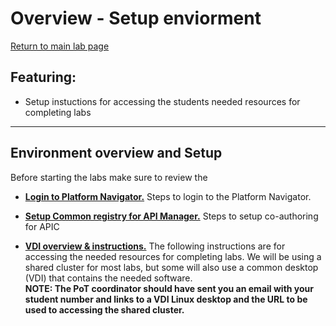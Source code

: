 # Overview - Setup enviorment
[Return to main lab page](../index.md)

## Featuring: 
- Setup instuctions for accessing the students needed resources for completing labs

[//]: # (This may be the most platform independent comment)
 
---
## Environment overview and Setup 
Before starting the labs make sure to review the 

* **[Login to Platform Navigator.](Login-pn/index.md)** Steps to login to the Platform Navigator.   

* **[Setup Common registry for API Manager.](Login-apic/index.md)** Steps to setup co-authoring for APIC 

* **[VDI overview & instructions.](VDI-overview/index.md)** The following instructions are for accessing the needed resources for completing labs.   We will be using a shared cluster for most labs, but some will also use a common desktop (VDI) that contains the needed software. <br>
**NOTE: The PoT coordinator should have sent you an email with your student number and links to a VDI Linux desktop and the URL to be used to accessing the shared cluster.**
<br><br>

[pic0]: images/image0.png
[pic1]: images/image1.png
[pic2]: images/image2.png
[pic3]: images/image3.png
[pic4]: images/image4.png
[pic5]: images/image5.png
[pic6]: images/image6.png

<!--- <[ACE Toolkit Labs](ACE-toolkit-labs/index.md) > -->